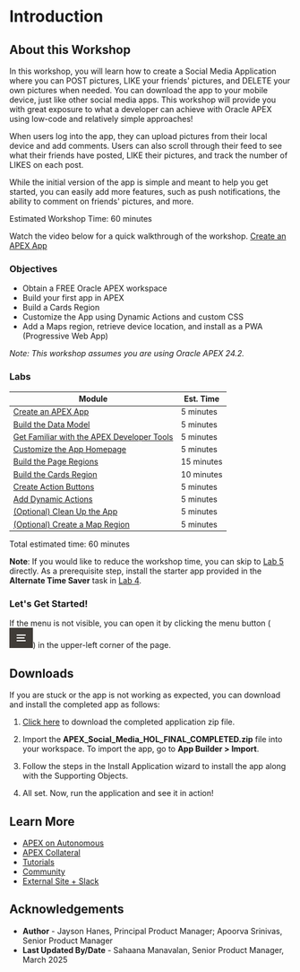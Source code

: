 # Introduction

## About this Workshop

In this workshop, you will learn how to create a Social Media Application where you can POST pictures, LIKE your friends' pictures, and DELETE your own pictures when needed. You can download the app to your mobile device, just like other social media apps. This workshop will provide you with great exposure to what a developer can achieve with Oracle APEX using low-code and relatively simple approaches!

When users log into the app, they can upload pictures from their local device and add comments. Users can also scroll through their feed to see what their friends have posted, LIKE their pictures, and track the number of LIKES on each post.

While the initial version of the app is simple and meant to help you get started, you can easily add more features, such as push notifications, the ability to comment on friends' pictures, and more.

Estimated Workshop Time: 60 minutes

Watch the video below for a quick walkthrough of the workshop.
[Create an APEX App](videohub:1_zeopb0u9)

### Objectives

* Obtain a FREE Oracle APEX workspace
* Build your first app in APEX
* Build a Cards Region
* Customize the App using Dynamic Actions and custom CSS
* Add a Maps region, retrieve device location, and install as a PWA (Progressive Web App)

*Note: This workshop assumes you are using Oracle APEX 24.2.*

### Labs

| Module                                                                         | Est. Time  |
| ------------------------------------------------------------------------------ | ---------- |
| [Create an APEX App](?lab=1-create-the-app)                                         | 5 minutes  |
| [Build the Data Model](?lab=2-build-the-data-model)                                | 5 minutes  |
| [Get Familiar with the APEX Developer Tools](?lab=3-familiarize-with-APEX-developer-tools) | 5 minutes  |
| [Customize the App Homepage](?lab=4-customize-app-homepage)                    | 5 minutes  |
| [Build the Page Regions](?lab=5-build-page-regions)                             | 15 minutes |
| [Build the Cards Region](?lab=6-build-cards-region)                            | 10 minutes |
| [Create Action Buttons](?lab=7-customize-the-card)                             | 5 minutes  |
| [Add Dynamic Actions](?lab=8-add-reaction-button)                              | 5 minutes  |
| [(Optional) Clean Up the App](?lab=9-clean-up-the-app)                                    | 5 minutes  |
| [(Optional) Create a Map Region](?lab=10-get-device-location)                  | 5 minutes  |

Total estimated time: 60 minutes

**Note**: If you would like to reduce the workshop time, you can skip to [Lab 5](?lab=5-build-page-regions) directly. As a prerequisite step, install the starter app provided in the **Alternate Time Saver** task in [Lab 4](?lab=4-customize-app-homepage).

### **Let's Get Started!**

If the menu is not visible, you can open it by clicking the menu button (![Menu icon](images/menu-button.png)) in the upper-left corner of the page.

## Downloads

If you are stuck or the app is not working as expected, you can download and install the completed app as follows:

1. [Click here](https://c4u04.objectstorage.us-ashburn-1.oci.customer-oci.com/p/EcTjWk2IuZPZeNnD_fYMcgUhdNDIDA6rt9gaFj_WZMiL7VvxPBNMY60837hu5hga/n/c4u04/b/livelabsfiles/o/labfiles/APEX_Social_Media_HOL_FINAL_COMPLETED.zip) to download the completed application zip file.

2. Import the **APEX\_Social\_Media\_HOL\_FINAL\_COMPLETED.zip** file into your workspace. To import the app, go to **App Builder > Import**.

3. Follow the steps in the Install Application wizard to install the app along with the Supporting Objects.

4. All set. Now, run the application and see it in action!

## Learn More

* [APEX on Autonomous](https://apex.oracle.com/autonomous)
* [APEX Collateral](https://www.oracle.com/database/technologies/appdev/apex/collateral.html)
* [Tutorials](https://apex.oracle.com/en/learn/tutorials)
* [Community](https://apex.oracle.com/community)
* [External Site + Slack](http://apex.world)

## Acknowledgements

* **Author** - Jayson Hanes, Principal Product Manager; Apoorva Srinivas, Senior Product Manager
* **Last Updated By/Date** - Sahaana Manavalan, Senior Product Manager, March 2025

